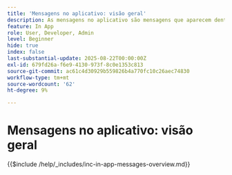 ```yaml
---
title: 'Mensagens no aplicativo: visão geral'
description: As mensagens no aplicativo são mensagens que aparecem dentro de um aplicativo enquanto o usuário o está usando ativamente. São mensagens do tipo sobreposição que ficam na parte superior do aplicativo. Eles não aparecem na tela de bloqueio ou fora do aplicativo; em vez disso, são exibidos como banners, pop-ups ou pequenos cartões enquanto o usuário está explorando o aplicativo.
feature: In App
role: User, Developer, Admin
level: Beginner
hide: true
index: false
last-substantial-update: 2025-08-22T00:00:00Z
exl-id: 679fd26a-f6e9-4130-973f-8c0e1353c813
source-git-commit: ac61c4d30929b559826b4a770fc10c26aec74830
workflow-type: tm+mt
source-wordcount: '62'
ht-degree: 9%

---
```


# Mensagens no aplicativo: visão geral

{{$include /help/_includes/inc-in-app-messages-overview.md}}

